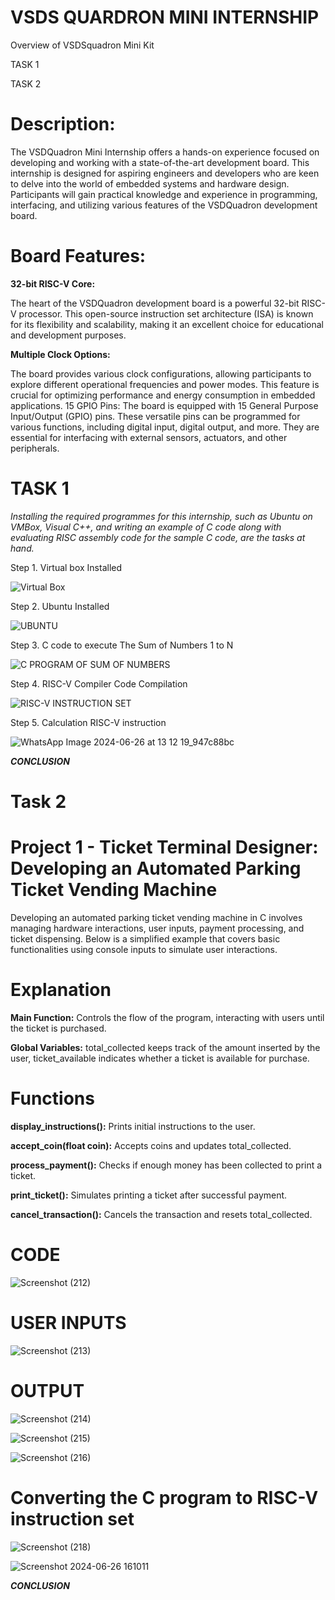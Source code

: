 # VSDS QUARDRON MINI INTERNSHIP

Overview of VSDSquadron Mini Kit

TASK 1

TASK 2



# Description: 

The VSDQuadron Mini Internship offers a hands-on experience focused on developing and working with a state-of-the-art development board. This internship is designed for aspiring engineers and developers who are keen to delve into the world of embedded systems and hardware design. Participants will gain practical knowledge and experience in programming, interfacing, and utilizing various features of the VSDQuadron development board.

# Board Features:

**32-bit RISC-V Core:**

   The heart of the VSDQuadron development board is a powerful 32-bit RISC-V processor. This open-source instruction set architecture (ISA) is known for its flexibility and scalability, making it an excellent choice for educational and development purposes.
   
**Multiple Clock Options:**

   The board provides various clock configurations, allowing participants to explore different operational frequencies and power modes. This feature is crucial for optimizing performance and energy consumption in embedded applications.
15 GPIO Pins: The board is equipped with 15 General Purpose Input/Output (GPIO) pins. These versatile pins can be programmed for various functions, including digital input, digital output, and more. They are essential for interfacing with external sensors, actuators, and other peripherals.

# TASK 1

*Installing the required programmes for this internship, such as Ubuntu on VMBox, Visual C++, and writing an example of C code along with evaluating RISC assembly code for the sample C code, are the tasks at hand.*

Step 1. Virtual box Installed

![Virtual Box](https://github.com/amrutha21344/amrutha21344/assets/150883697/6e1471c9-9cb4-4dfc-8a1f-3fbdbe3ebe41)


Step 2. Ubuntu Installed

![UBUNTU](https://github.com/amrutha21344/amrutha21344/assets/150883697/139d657d-70e9-4021-8f56-37d44c586a1e)


Step 3. C code to execute The Sum of Numbers 1 to N

![C PROGRAM OF SUM OF NUMBERS](https://github.com/amrutha21344/amrutha21344/assets/150883697/b4c50b05-8cc2-44f7-b706-b3f78192046f)


Step 4. RISC-V Compiler Code Compilation

![RISC-V INSTRUCTION SET](https://github.com/amrutha21344/amrutha21344/assets/150883697/f52a6d4d-677a-41f2-b17d-46c13ff0dd15)


Step 5. Calculation RISC-V instruction

![WhatsApp Image 2024-06-26 at 13 12 19_947c88bc](https://github.com/amrutha21344/amrutha21344/assets/150883697/5a90ef85-27fe-4e41-8c79-33e23a040414)

***CONCLUSION***
# 



# Task 2

 # Project 1 - Ticket Terminal Designer: Developing an Automated Parking Ticket Vending Machine

Developing an automated parking ticket vending machine in C involves managing hardware interactions, user inputs, payment processing, and ticket dispensing. Below is a simplified example that covers basic functionalities using console inputs to simulate user interactions.

# Explanation

**Main Function:** Controls the flow of the program, interacting with users until the ticket is purchased.

**Global Variables:** total_collected keeps track of the amount inserted by the user, ticket_available indicates whether a ticket is available for purchase.

# Functions

**display_instructions():** Prints initial instructions to the user.

**accept_coin(float coin):** Accepts coins and updates total_collected.

**process_payment():** Checks if enough money has been collected to print a ticket.

**print_ticket():** Simulates printing a ticket after successful payment.

**cancel_transaction():** Cancels the transaction and resets total_collected.

# CODE

![Screenshot (212)](https://github.com/amrutha21344/amrutha21344/assets/150883697/9fdfbf9d-ea21-4ce8-a905-fd78aa7ea8a9)

# USER INPUTS

![Screenshot (213)](https://github.com/amrutha21344/amrutha21344/assets/150883697/fec63a5a-5743-4b0a-973f-aab252076c91)

# OUTPUT

![Screenshot (214)](https://github.com/amrutha21344/amrutha21344/assets/150883697/c7c399e3-342e-42a2-9156-2a03094572f6)

![Screenshot (215)](https://github.com/amrutha21344/amrutha21344/assets/150883697/16dc5209-c059-4a1f-b174-96d3c0580055)

![Screenshot (216)](https://github.com/amrutha21344/amrutha21344/assets/150883697/ff434bac-a7e5-4bad-a48a-38d65119eb5c)

 # Converting the C program to RISC-V instruction set

![Screenshot (218)](https://github.com/amrutha21344/amrutha21344/assets/150883697/34cf6ba4-2287-4c58-b262-00ae38831641)

![Screenshot 2024-06-26 161011](https://github.com/amrutha21344/amrutha21344/assets/150883697/4abeac22-0044-47ef-bc7a-2c115bac5f22)

***CONCLUSION***
# 











